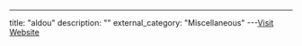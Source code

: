 ---
title: "aldou"
description: ""
external_category: "Miscellaneous"
---[Visit Website](https://github.com/aldou)

